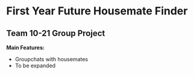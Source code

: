 First Year Future Housemate Finder
===========
Team 10-21 Group Project
-------------
**Main Features:**
- Groupchats with housemates
- To be expanded
